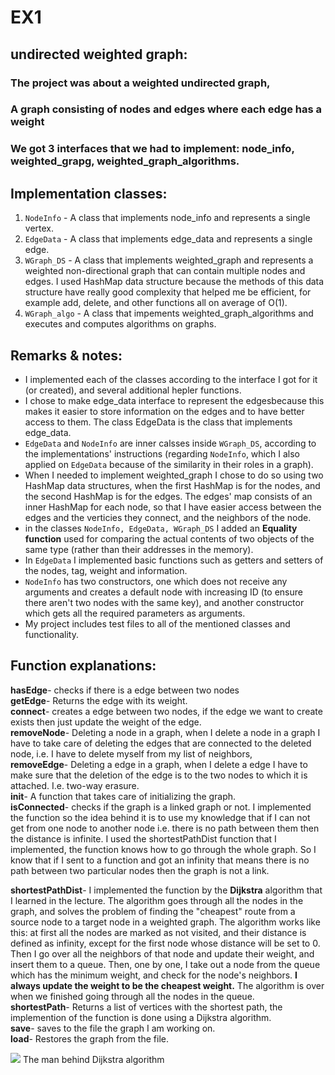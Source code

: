 # EX1
## undirected  weighted graph:
### The project was about a weighted undirected graph,
 ### A graph consisting of nodes and edges where each edge has a weight
### We got 3 interfaces that we had to implement: node_info, weighted_grapg, weighted_graph_algorithms.

## Implementation classes:

 1. `NodeInfo` - A class that implements node_info and represents a single vertex.
 2. `EdgeData` - A class that implements edge_data and represents a single edge.
 3. `WGraph_DS` - A class that implements weighted_graph and represents a weighted non-directional graph that can contain multiple nodes and edges. I used HashMap data structure because the methods of this data structure have really good complexity that helped me be efficient, for example add, delete, and other functions all on average of O(1).
 4. `WGraph_algo` - A class that impements weighted_graph_algorithms and executes and computes algorithms on graphs.
    

## Remarks & notes:

 - I implemented each of the classes according to the interface I got for it (or created), and several additional hepler functions.
 - I chose to make edge_data interface to represent the edgesbecause this makes it easier to store information on the edges and to have better access to them. The class EdgeData is the class that implements edge_data.
 - `EdgeData` and `NodeInfo` are inner calsses inside `WGraph_DS`, according to the implementations' instructions (regarding `NodeInfo`, which I also applied on `EdgeData` because of the similarity in their roles in a graph).
 - When I needed to implement weighted_graph I chose to do so using two HashMap data structures, when the first HashMap is for the nodes, and the second HashMap is for the edges. The edges' map consists of an inner HashMap for each node, so that I have easier access between the edges and the verticies they connect, and the neighbors of the node.
 - in the classes `NodeInfo, EdgeData, WGraph_DS` I added an **Equality function** used for comparing the actual contents of two objects of the same type (rather than their addresses in the memory).
 - In `EdgeData` I implemented basic functions such as getters and setters of the nodes, tag, weight and information.
 - `NodeInfo` has two constructors, one which does not receive any arguments and creates a default node with increasing ID (to ensure there aren't two nodes with the same key), and another constructor which gets all the required parameters as arguments.
 - My project includes test files to all of the mentioned classes and functionality.
## Function explanations:

**hasEdge**- checks if there is a edge between two nodes <br>
**getEdge**- Returns the edge with its weight. <br>
**connect**- creates a edge between two nodes, if the edge we want to create exists then just update the weight of the edge. <br>
**removeNode**- Deleting a node in a graph, when I delete a node in a graph I have to take care of deleting the edges that are connected to the deleted node, i.e. I have to delete myself from my list of neighbors,<br>
**removeEdge**- Deleting a edge in a graph, when I delete a edge I have to make sure that the deletion of the edge is to the two nodes to which it is attached. I.e. two-way erasure.<br>
**init**- A function that takes care of initializing the graph.<br>
**isConnected**- checks if the graph is a linked graph or not. I implemented the function so the idea behind it is to use my knowledge that  if I can not get from one node to another node i.e. there is no path between them then the distance is infinite.
I used the shortestPathDist function that I implemented, the function knows how to go through the whole graph. So I know that if I sent to a function and got an infinity that means there is no path between two particular nodes then the graph is not a link. <br>

**shortestPathDist**- I implemented the function by the **Dijkstra** algorithm that I learned in the lecture. The algorithm goes through all the nodes in the graph, and solves the problem of finding the "cheapest" route from a source node to a target node in a weighted graph.
The algorithm works like this: at first all the nodes are marked as not visited, and their distance is defined as infinity, except for the first node whose distance will be set to 0. Then I go over all the neighbors of that node and update their weight, and insert them to a queue.
Then, one by one, I take out a node from the queue which has the minimum weight, and check for the node's neighbors. **I always update the weight to be the cheapest weight.**
The algorithm is over when we finished going through all the nodes in the queue.<br>
**shortestPath**- Returns a list of vertices with the shortest path, the implemention of the function is done using a Dijkstra algorithm. <br>
**save**- saves to the file the graph I am working on. <br>
**load**- Restores the graph from the file. <br>





![](https://upload.wikimedia.org/wikipedia/commons/thumb/d/d9/Edsger_Wybe_Dijkstra.jpg/300px-Edsger_Wybe_Dijkstra.jpg)
The man behind Dijkstra algorithm
